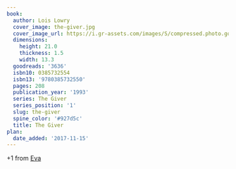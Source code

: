 ```yaml
---
book:
  author: Lois Lowry
  cover_image: the-giver.jpg
  cover_image_url: https://i.gr-assets.com/images/S/compressed.photo.goodreads.com/books/1342493368l/3636._SY160_.jpg
  dimensions:
    height: 21.0
    thickness: 1.5
    width: 13.3
  goodreads: '3636'
  isbn10: 0385732554
  isbn13: '9780385732550'
  pages: 208
  publication_year: '1993'
  series: The Giver
  series_position: '1'
  slug: the-giver
  spine_color: '#927d5c'
  title: The Giver
plan:
  date_added: '2017-11-15'
---
```


+1 from [Eva](https://literatur.social/@Columbia/104231525124552719)
